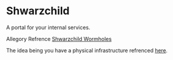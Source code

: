 # Shwarzchild
A portal for your internal services.

Allegory Refrence [Shwarzchild Wormholes](https://en.wikipedia.org/wiki/Wormhole#Schwarzschild_wormholes)

The idea being you have a physical infrastructure refrenced [here](https://gist.github.com/ncrmro/6b31c77c7828dd3e2b0df2d1a3c355f6).

